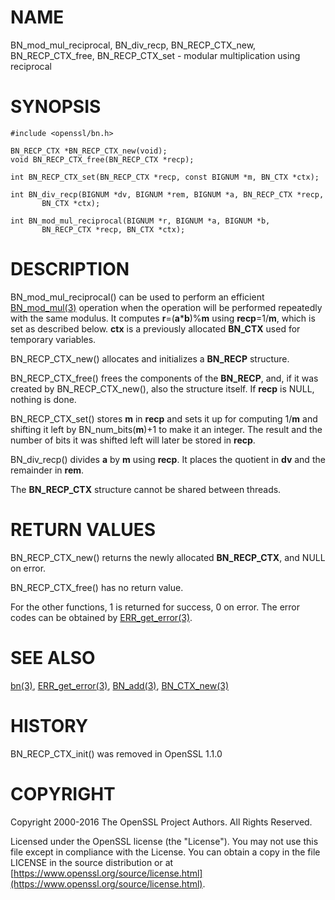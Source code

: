 # NAME

BN\_mod\_mul\_reciprocal, BN\_div\_recp, BN\_RECP\_CTX\_new,
BN\_RECP\_CTX\_free, BN\_RECP\_CTX\_set - modular multiplication using
reciprocal

# SYNOPSIS

    #include <openssl/bn.h>

    BN_RECP_CTX *BN_RECP_CTX_new(void);
    void BN_RECP_CTX_free(BN_RECP_CTX *recp);

    int BN_RECP_CTX_set(BN_RECP_CTX *recp, const BIGNUM *m, BN_CTX *ctx);

    int BN_div_recp(BIGNUM *dv, BIGNUM *rem, BIGNUM *a, BN_RECP_CTX *recp,
           BN_CTX *ctx);

    int BN_mod_mul_reciprocal(BIGNUM *r, BIGNUM *a, BIGNUM *b,
           BN_RECP_CTX *recp, BN_CTX *ctx);

# DESCRIPTION

BN\_mod\_mul\_reciprocal() can be used to perform an efficient
[BN\_mod\_mul(3)](http://man.he.net/man3/BN_mod_mul) operation when the operation will be performed
repeatedly with the same modulus. It computes **r**=(**a**\***b**)%**m**
using **recp**=1/**m**, which is set as described below.  **ctx** is a
previously allocated **BN\_CTX** used for temporary variables.

BN\_RECP\_CTX\_new() allocates and initializes a **BN\_RECP** structure.

BN\_RECP\_CTX\_free() frees the components of the **BN\_RECP**, and, if it
was created by BN\_RECP\_CTX\_new(), also the structure itself.
If **recp** is NULL, nothing is done.

BN\_RECP\_CTX\_set() stores **m** in **recp** and sets it up for computing
1/**m** and shifting it left by BN\_num\_bits(**m**)+1 to make it an
integer. The result and the number of bits it was shifted left will
later be stored in **recp**.

BN\_div\_recp() divides **a** by **m** using **recp**. It places the quotient
in **dv** and the remainder in **rem**.

The **BN\_RECP\_CTX** structure cannot be shared between threads.

# RETURN VALUES

BN\_RECP\_CTX\_new() returns the newly allocated **BN\_RECP\_CTX**, and NULL
on error.

BN\_RECP\_CTX\_free() has no return value.

For the other functions, 1 is returned for success, 0 on error.
The error codes can be obtained by [ERR\_get\_error(3)](http://man.he.net/man3/ERR_get_error).

# SEE ALSO

[bn(3)](http://man.he.net/man3/bn), [ERR\_get\_error(3)](http://man.he.net/man3/ERR_get_error), [BN\_add(3)](http://man.he.net/man3/BN_add),
[BN\_CTX\_new(3)](http://man.he.net/man3/BN_CTX_new)

# HISTORY

BN\_RECP\_CTX\_init() was removed in OpenSSL 1.1.0

# COPYRIGHT

Copyright 2000-2016 The OpenSSL Project Authors. All Rights Reserved.

Licensed under the OpenSSL license (the "License").  You may not use
this file except in compliance with the License.  You can obtain a copy
in the file LICENSE in the source distribution or at
[https://www.openssl.org/source/license.html](https://www.openssl.org/source/license.html).
